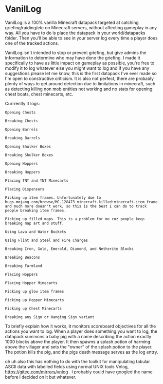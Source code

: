# VanilLog
VanilLog is a 100% vanilla Minecraft datapack targeted at catching griefing/raiding/etc on Minecraft servers, without affecting gameplay in any way. All you have to do is place the datapack in your world/datapacks folder. Then you'll be able to see in your server log every time a player does one of the tracked actions. 

VanilLog isn't intended to stop or prevent griefing, but give admins the information to determine who may have done the griefing. I made it specifically to have as little impact on gameplay as possible, you're free to modify it to log whatever else you might want to log and if you have any suggestions please let me know, this is the first datapack I've ever made so I'm open to constructive criticism. It is also not perfect, there are probably plenty of ways to get around detection due to limitations in minecraft, such as detecting killing non mob entities not working and no stats for opening chest boats, chest minecarts, etc.

Currrently it logs:

    Opening Chests
    
    Breaking Chests
    
    Opening Barrels
    
    Breaking Barrels
    
    Opening Shulker Boxes
    
    Breaking Shulker Boxes
    
    Opening Hoppers
    
    Breaking Hoppers
    
    Placing TNT and TNT Minecarts
    
    Placing Dispensers
    
    Picking up item frames. Unfortunately due to bugs.mojang.com/browse/MC-128473 minecraft.killed:minecraft.item_frame and much more doesn't work, so this is the best I can do to track people breaking item frames.
    
    Picking up filled maps. This is a problem for me cuz people keep breaking map art and stuff.
    
    Using Lava and Water Buckets
    
    Using Flint and Steel and Fire Charges
    
    Breaking Iron, Gold, Emerald, Diamond, and Netherite Blocks
    
    Breaking Beacons
    
    Breaking Farmland

    Placing Hoppers

    Placing Hopper Minecarts

    Picking up glow item frames

    Picking up Hopper Minecarts

    Picking up Chest Minecarts

    Breaking any Sign or Hanging Sign variant

    
    
To briefly explain how it works, it monitors scoreboard objectives for all the actions you want to log. When a player does something you want to log, the datapack summons a baby pig with a name describing the action exactly 1000 blocks above the player. It then spawns a splash potion of harming above the villager and sets the "owner" of the splash potion to the player. The potion kills the pig, and the pigs death message serves as the log entry.

oh uh also this has nothing to do with the toolkit for manipulating tabular ASCII data with labelled fields using normal UNIX tools Vnlog, https://gitee.com/mirrors/vnlog . I probably could have googled the name before i decided on it but whatever.

